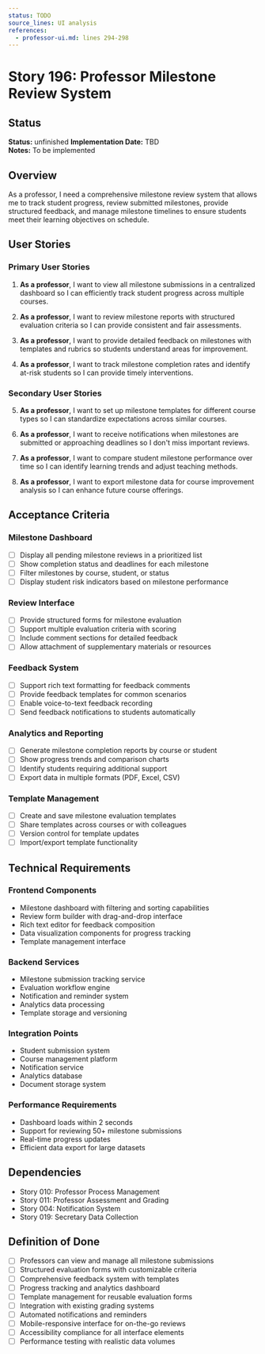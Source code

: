 ```yaml
---
status: TODO
source_lines: UI analysis
references:
  - professor-ui.md: lines 294-298
---
```

# Story 196: Professor Milestone Review System

## Status
**Status:** unfinished
**Implementation Date:** TBD  
**Notes:** To be implemented

## Overview

As a professor, I need a comprehensive milestone review system that allows me to track student progress, review submitted milestones, provide structured feedback, and manage milestone timelines to ensure students meet their learning objectives on schedule.

## User Stories

### Primary User Stories

1. **As a professor**, I want to view all milestone submissions in a centralized dashboard so I can efficiently track student progress across multiple courses.

2. **As a professor**, I want to review milestone reports with structured evaluation criteria so I can provide consistent and fair assessments.

3. **As a professor**, I want to provide detailed feedback on milestones with templates and rubrics so students understand areas for improvement.

4. **As a professor**, I want to track milestone completion rates and identify at-risk students so I can provide timely interventions.

### Secondary User Stories

5. **As a professor**, I want to set up milestone templates for different course types so I can standardize expectations across similar courses.

6. **As a professor**, I want to receive notifications when milestones are submitted or approaching deadlines so I don't miss important reviews.

7. **As a professor**, I want to compare student milestone performance over time so I can identify learning trends and adjust teaching methods.

8. **As a professor**, I want to export milestone data for course improvement analysis so I can enhance future course offerings.

## Acceptance Criteria

### Milestone Dashboard
- [ ] Display all pending milestone reviews in a prioritized list
- [ ] Show completion status and deadlines for each milestone
- [ ] Filter milestones by course, student, or status
- [ ] Display student risk indicators based on milestone performance

### Review Interface
- [ ] Provide structured forms for milestone evaluation
- [ ] Support multiple evaluation criteria with scoring
- [ ] Include comment sections for detailed feedback
- [ ] Allow attachment of supplementary materials or resources

### Feedback System
- [ ] Support rich text formatting for feedback comments
- [ ] Provide feedback templates for common scenarios
- [ ] Enable voice-to-text feedback recording
- [ ] Send feedback notifications to students automatically

### Analytics and Reporting
- [ ] Generate milestone completion reports by course or student
- [ ] Show progress trends and comparison charts
- [ ] Identify students requiring additional support
- [ ] Export data in multiple formats (PDF, Excel, CSV)

### Template Management
- [ ] Create and save milestone evaluation templates
- [ ] Share templates across courses or with colleagues
- [ ] Version control for template updates
- [ ] Import/export template functionality

## Technical Requirements

### Frontend Components
- Milestone dashboard with filtering and sorting capabilities
- Review form builder with drag-and-drop interface
- Rich text editor for feedback composition
- Data visualization components for progress tracking
- Template management interface

### Backend Services
- Milestone submission tracking service
- Evaluation workflow engine
- Notification and reminder system
- Analytics data processing
- Template storage and versioning

### Integration Points
- Student submission system
- Course management platform
- Notification service
- Analytics database
- Document storage system

### Performance Requirements
- Dashboard loads within 2 seconds
- Support for reviewing 50+ milestone submissions
- Real-time progress updates
- Efficient data export for large datasets

## Dependencies

- Story 010: Professor Process Management
- Story 011: Professor Assessment and Grading
- Story 004: Notification System
- Story 019: Secretary Data Collection

## Definition of Done

- [ ] Professors can view and manage all milestone submissions
- [ ] Structured evaluation forms with customizable criteria
- [ ] Comprehensive feedback system with templates
- [ ] Progress tracking and analytics dashboard
- [ ] Template management for reusable evaluation forms
- [ ] Integration with existing grading systems
- [ ] Automated notifications and reminders
- [ ] Mobile-responsive interface for on-the-go reviews
- [ ] Accessibility compliance for all interface elements
- [ ] Performance testing with realistic data volumes
